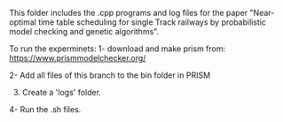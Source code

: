 This folder includes the .cpp programs and log files for the paper "Near-optimal time table scheduling for single Track railways by probabilistic model checking and genetic algorithms".

To run the experminets:
1- download and make prism from: https://www.prismmodelchecker.org/

2- Add all files of this branch to the bin folder in PRISM

3. Create a 'logs' folder.
 
4- Run the .sh files.
